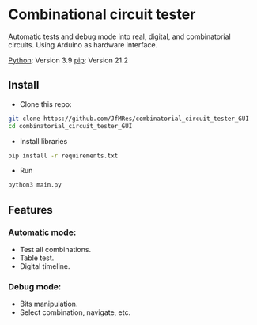 # Combinational circuit tester

Automatic tests and debug mode into real, digital, and combinatorial circuits. Using Arduino as hardware interface.

[Python](https://https://www.python.org/): Version 3.9 
[pip](https://pip.pypa.io/): Version 21.2

## Install

- Clone this repo:
```bash
git clone https://github.com/JfMRes/combinatorial_circuit_tester_GUI
cd combinatorial_circuit_tester_GUI
```

- Install libraries

```bash
pip install -r requirements.txt

```
- Run
```bash
python3 main.py

```



## Features

### Automatic mode:
 
- Test all combinations.
- Table test.
- Digital timeline.

### Debug mode:

- Bits manipulation.
- Select combination, navigate, etc.

